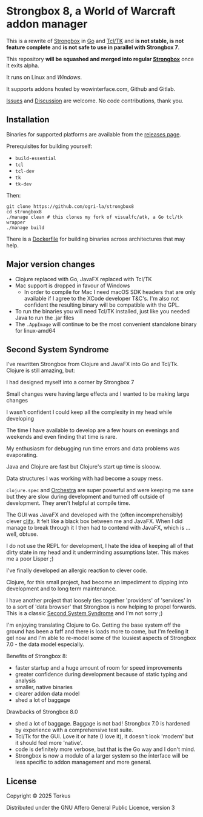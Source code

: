 # Strongbox 8, a World of Warcraft addon manager

This is a rewrite of [Strongbox](https://github.com/ogri-la/strongbox) in [Go](https://go.dev) and [Tcl/TK](https://www.tcl-lang.org) and __is not stable, is not feature complete__ and  __is not safe to use in parallel with Strongbox 7__.

This repository __will be squashed and merged into regular [Strongbox](https://github.com/ogri-la/strongbox)__ once it exits alpha.

It runs on Linux and _Windows_.

It supports addons hosted by wowinterface.com, Github and Gitlab.

[Issues](./issues) and [Discussion](./discussions) are welcome. No code contributions, thank you.

## Installation

Binaries for supported platforms are available from the [releases page](https://github.com/ogri-la/strongbox8/releases).

Prerequisites for building yourself:

* `build-essential`
* `tcl`
* `tcl-dev`
* `tk`
* `tk-dev`

Then:

```shell
git clone https://github.com/ogri-la/strongbox8
cd strongbox8
./manage clean # this clones my fork of visualfc/atk, a Go tcl/tk wrapper
./manage build
```

There is a [Dockerfile](https://github.com/ogri-la/strongbox8/blob/master/Dockerfile) for building binaries across 
architectures that may help.

## Major version changes

* Clojure replaced with Go, JavaFX replaced with Tcl/TK
* Mac support is dropped in favour of Windows
    - In order to compile for Mac I need macOS SDK headers that are only available if I agree to the XCode developer T&C's. I'm also not confident the resulting binary will be compatible with the GPL.
* To run the binaries you will need Tcl/TK installed, just like you needed Java to run the .jar files
* The `.AppImage` will continue to be the most convenient standalone binary for linux-amd64

## Second System Syndrome

I've rewritten Strongbox from Clojure and JavaFX into Go and Tcl/Tk. Clojure is still amazing, but:

I had designed myself into a corner by Strongbox 7

Small changes were having large effects and I wanted to be making large changes

I wasn't confident I could keep all the complexity in my head while developing

The time I have available to develop are a few hours on evenings and weekends and even finding that time is rare.

My enthusiasm for debugging run time errors and data problems was evaporating.

Java and Clojure are fast but Clojure's start up time is slooow.

Data structures I was working with had become a soupy mess.

`clojure.spec` and [Orchestra](https://github.com/jeaye/orchestra) are super powerful and were keeping me sane but they are slow during development and turned off outside of development. They aren't helpful at compile time.

The GUI was JavaFX and developed with the (often incomprehensibly) clever [cljfx](https://github.com/cljfx/cljfx). It felt like a black box between me and JavaFX. When I did manage to break through it I then had to contend with JavaFX, which is ... well, obtuse.

I do not use the REPL for development, I hate the idea of keeping all of that dirty state in my head and it underminding assumptions later. This makes me a poor Lisper ;)

I've finally developed an allergic reaction to clever code.

Clojure, for this small project, had become an impediment to dipping into development and to long term maintenance.

I have another project that loosely ties together 'providers' of 'services' in to a sort of 'data browser' that Strongbox is now helping to propel forwards. This is a classic [Second System Syndrome](https://en.wikipedia.org/wiki/Second-system_effect) and I'm not sorry ;)

I'm enjoying translating Clojure to Go. Getting the base system off the ground has been a faff and there is loads more to come, but I'm feeling it gel now and I'm able to re-model some of the lousiest aspects of Strongbox 7.0 - the data model especially.

Benefits of Strongbox 8:

* faster startup and a huge amount of room for speed improvements
* greater confidence during development because of static typing and analysis
* smaller, native binaries
* clearer addon data model
* shed a lot of baggage

Drawbacks of Strongbox 8.0

* shed a lot of baggage. Baggage is not bad! Strongbox 7.0 is hardened by experience with a comprehensive test suite.
* Tcl/Tk for the GUI. Love it or hate (I love it), it doesn't look 'modern' but it should feel more 'native'.
* code is definitely more verbose, but that is the Go way and I don't mind.
* Strongbox is now a module of a larger system so the interface will be less specific to addon management and more general.

## License

Copyright © 2025 Torkus

Distributed under the GNU Affero General Public Licence, version 3
